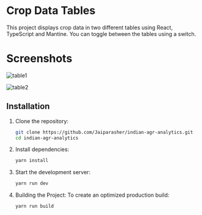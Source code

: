 # Crop Data Tables

This project displays crop data in two different tables using React, TypeScript and Mantine. You can toggle between the tables using a switch.

# Screenshots

![table1](https://github.com/Jaiparasher/indian-agriculture-analytics/assets/83412320/4874eaf0-58bb-47bd-83a2-23142d97f9c4)

![table2](https://github.com/Jaiparasher/indian-agriculture-analytics/assets/83412320/50819574-898d-4e9a-8a59-62034938e145)


## Installation

1. Clone the repository:

   ```bash
   git clone https://github.com/Jaiparasher/indian-agr-analytics.git
   cd indian-agr-analytics
   ```

2. Install dependencies:

   ```bash
   yarn install
   ```
3. Start the development server:

   ```bash
   yarn run dev
   ```

4. Building the Project:
   To create an optimized production build:
   ```bash
   yarn run build
   ```
